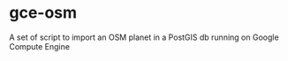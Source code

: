 gce-osm
=======

A set of script to import an OSM planet in a PostGIS db running on Google Compute Engine
